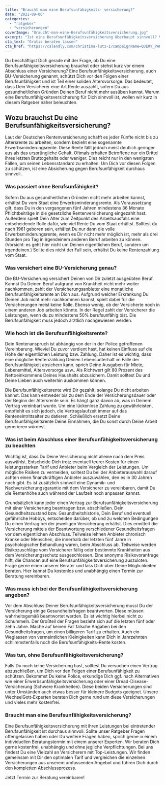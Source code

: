 ```yaml
---
title: "Braucht man eine Berufsunfähigkeits- versicherung?"
date: "2021-09-06"
categories: 
  - "ratgeber"
  - "versicherungen"
coverImage: "Braucht-man-eine-Berufsunfähigkeitsversicherung.jpg"
excerpt: "Ist eine Berufsunfähigkeitsversicherung überhaupt sinnvoll? Vor welchen Risiken schützt sie dich, und was gilt es beim Abschluss zu beachten? Wir verraten es dir."
cta_text: "Gratis beraten lassen"
cta_href: "https://calendly.com/christina-lutz-1?campaignName=QUERY_PARAM(campaignName)&campaignId=QUERY_PARAM(campaignId)&utm_source=QUERY_PARAM(utm_source)&utm_content=QUERY_PARAM(utm_content)&utm_campaign=QUERY_PARAM(utm_campaign)&apn=QUERY_PARAM(apn)&ibi=QUERY_PARAM(ibi)&isi=QUERY_PARAM(isi)"
---
```



Du beschäftigst Dich gerade mit der Frage, ob Du eine Berufsunfähigkeitsversicherung brauchst oder stehst kurz vor einem Abschluss einer Versicherung? Eine Berufsunfähigkeitsversicherung, auch BU-Versicherung genannt, schützt Dich vor den Folgen einer Berufsunfähigkeit und ist Teil einer soliden Altersvorsorge. Das bedeutet, dass Dein Versicherer eine Art Rente auszahlt, sofern Du aus gesundheitlichen Gründen Deinen Beruf nicht mehr ausüben kannst. Warum eine Berufsunfähigkeitsversicherung für Dich sinnvoll ist, wollen wir kurz in diesem Ratgeber näher beleuchten. 

## Wozu brauchst Du eine Berufsunfähigkeitsversicherung?
Laut der Deutschen Rentenversicherung schafft es jeder Fünfte nicht bis zu Altersrente zu arbeiten, sondern bezieht eine sogenannte Erwerbsminderungsrente. Diese Rente fällt jedoch meist deutlich geringer aus als das ursprüngliche Gehalt. Oftmals erhalten Betroffene nur ein Drittel ihres letzten Bruttogehalts oder weniger. Dies reicht nur in den wenigsten Fällen, um seinen Lebensstandard zu erhalten. Um Dich vor diesen Folgen zu schützen, ist eine Absicherung gegen Berufsunfähigkeit durchaus sinnvoll. 

### Was passiert ohne Berufsunfähigkeit? 
Sofern Du aus gesundheitlichen Gründen nicht mehr arbeiten kannst, erhältst Du vom Staat eine Erwerbsminderungsrente. Als Voraussetzung gilt, dass Du in den vergangenen fünf Jahren mindestens 36 Monate Pflichtbeiträge in die gesetzliche Rentenversicherung eingezahlt hast. Außerdem spielt Dein Alter zum Zeitpunkt des Arbeitsausfalls eine entscheidende Rolle dafür, wie viel Rente Du vom Staat erhältst. Solltest du nach 1961 geboren sein, erhältst Du nur dann die volle Erwerbsminderungsrente, wenn es Dir nicht mehr möglich ist, mehr als drei Stunden pro Tag in irgendeinem anderen Beruf arbeiten zu können. (Vorsicht: es geht hier nicht um Deinen eigentlichen Beruf, sondern um irgendeinen.) Sollte dies nicht der Fall sein, erhältst Du keine Rentenzahlung vom Staat. 

### Was versichert eine BU-Versicherung genau? 
Die BU-Versicherung versichert Deinen von Dir zuletzt ausgeübten Beruf. Kannst Du Deinen Beruf aufgrund von Krankheit nicht mehr weiter nachkommen, zahlt der Versicherungsanbieter eine monatliche Berufsunfähigkeitsrente an Dich aus. Aufgrund welcher Erkrankung Du Deinen Job nicht mehr nachkommen kannst, spielt dabei für die Versicherungen meist keine Rolle. Ebenso wenig, ob der Versicherte noch in einem anderen Job arbeiten könnte. In der Regel zahlt der Versicherer die Leistungen, wenn du zu mindestens 50% berufsunfähig bist. Die Berufsunfähigkeit muss jedoch ärztlich nachgewiesen werden.  

### Wie hoch ist die Berufsunfähigkeitsrente?
Dein Rentenanspruch ist abhängig von der in der Police getroffenen Vereinbarung. Wieviel Du zuvor verdient hast, hat keinen Einfluss auf die Höhe der eigentlichen Leistung bzw. Zahlung. Daher ist es wichtig, dass eine mögliche Rentenzahlung Deinen Lebensunterhalt im Falle der Berufsunfähigkeit absichern kann, sprich Deine Ausgaben für Miete, Lebensmittel, Altersvorsorge usw.. Als Richtwert gilt 80 Prozent des Nettoeinkommens Deines Haushalts abzusichern. Damit solltest Du und Deine Lieben auch weiterhin auskommen können. 

 

Die Berufsunfähigkeitsrente wird Dir gezahlt, solange Du nicht arbeiten kannst. Das kann entweder bis zu dem Ende der Versicherungsdauer oder der Beginn der Altersrente sein. Es hängt ganz davon ab, was in Deinem Vertrag vereinbart wurde. Um eine lückenlose Zahlung zu gewährleisten, empfiehlt es sich jedoch, die Vertragslaufzeit immer auf das Renteneintrittsalter zu datieren. Schließlich ersetzt Deine Berufsunfähigkeitsrente Deine Einnahmen, die Du sonst durch Deine Arbeit generieren würdest. 

### Was ist beim Abschluss einer Berufsunfähigkeitsversicherung zu beachten
Wichtig ist, dass Du Deine Versicherung nicht alleine nach dem Preis auswählst. Entscheide Dich trotz eventuell teurer Kosten für einen leistungsstarken Tarif und Anbieter beim Vergleich der Leistungen. Um mögliche Risiken zu vermeiden, solltest Du bei der Anbieterauswahl darauf achten einen finanzkräftigen Anbieter auszuwählen, den es in 30 Jahren noch gibt. Es ist zusätzlich sinnvoll eine Dynamik- und Nachversicherungsgarantie mit dem Versicherer zu vereinbaren, damit Du die Rentenhöhe auch während der Laufzeit noch anpassen kannst. 

 

Grundsätzlich kann jeder einen Vertrag zur Berufsunfähigkeitsversicherung mit einer Versicherung beantragen bzw. abschließen. Dein Gesundheitszustand bzw. Gesundheitshistorie, Dein Beruf und eventuell gefährliche Hobbys, entscheiden darüber, ob und zu welchen Bedingungen Du einen Vertrag bei der jeweiligen Versicherung erhältst. Dies ermittelt die Versicherung mittels der Beantwortung verschiedener Gesundheitsfragen vor dem eigentlichen Abschluss. Teilweise lehnen Anbieter chronisch Kranke oder Menschen, die innerhalb der letzten fünf Jahre in psychologischer Behandlung waren, beim Abschluss ab. Teilweise werden Risikozuschläge vom Versicherer fällig oder bestimmte Krankheiten aus dem Versicherungsschutz ausgeschlossen. Eine anonyme Risikovoranfrage hilft, die Chancen auf eine Berufsunfähigkeitsversicherung auszuloten. Frage gerne einen unserer Berater und lass Dich über Deine Möglichkeiten beraten. Hier kannst Du kostenlos und unabhängig einen Termin zur Beratung vereinbaren. 

### Was muss ich bei der Berufsunfähigkeitsversicherung angeben?
Vor dem Abschluss Deiner Berufsunfähigkeitsversicherung musst Du der Versicherung einige Gesundheitsfragen beantworten. Diese müssen wahrheitsgemäß beantwortet werden. Es ist wichtig hierbei nicht zu Schummeln.  Der Großteil der Fragen bezieht sich auf die letzten fünf oder zehn Jahre. Mache auf keinen Fall falsche Angaben bei den Gesundheitsfragen, um einen billigeren Tarif zu erhalten. Auch ein Weglassen von vermeintlichen Kleinigkeiten kann Dich in Jahrzehnten schlimmstenfalls noch die Berufsunfähigkeits-Rente kosten.  

### Was tun, ohne Berufsunfähigkeitsversicherung?
Falls Du noch keine Versicherung hast, solltest Du versuchen einen Vertrag abzuschließen, um Dich vor den Folgen einer Berufsunfähigkeit zu schützen. Bekommst Du keine Police, erkundige Dich ggf. nach Alternativen wie einer Erwerbsunfähigkeitsversicherung oder einer Dread-Disease-Versicherung (Schwere Krankheiten). Diese beiden Versicherungen sind unter Umständen auch etwas besser für kleinere Budgets geeignet. Unsere WechselGott-Experten beraten Dich gerne rund um diese Versicherungen und vieles mehr kostenfrei.  

### Braucht man eine Berufsunfähigkeitsversicherung? 

Eine Berufsunfähigkeitsversicherung mit ihren Leistungen bei eintretender Berufsunfähigkeit ist durchaus sinnvoll. Sollte unser Ratgeber Fragen offengelassen haben oder Du weitere Fragen haben, sprich gerne in einem individuellen Beratungstermin mit einem unserer Experten. Wir beraten Dich gerne kostenfrei, unabhängig und ohne jegliche Verpflichtungen. Bei uns findest Du eine Vielzahl an Versicherern mit Top-Leistungen. Wir finden gemeinsam mit Dir den optimalen Tarif und vergleichen die einzelnen Versicherungen aus unserem umfassenden Angebot und führen Dich durch den kompletten Abschlussprozess. 

Jetzt Termin zur Beratung vereinbaren!  

<br>